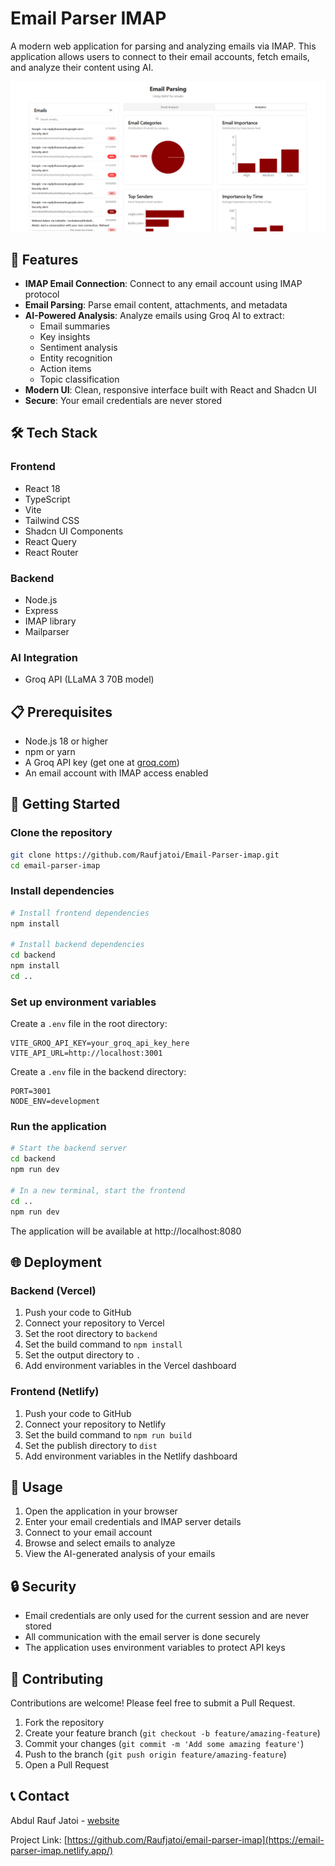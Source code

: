 # Email Parser IMAP

A modern web application for parsing and analyzing emails via IMAP. This application allows users to connect to their email accounts, fetch emails, and analyze their content using AI.

![Email Parser Screenshot](ss.png)

## 🚀 Features

- **IMAP Email Connection**: Connect to any email account using IMAP protocol
- **Email Parsing**: Parse email content, attachments, and metadata
- **AI-Powered Analysis**: Analyze emails using Groq AI to extract:
  - Email summaries
  - Key insights
  - Sentiment analysis
  - Entity recognition
  - Action items
  - Topic classification
- **Modern UI**: Clean, responsive interface built with React and Shadcn UI
- **Secure**: Your email credentials are never stored

## 🛠️ Tech Stack

### Frontend
- React 18
- TypeScript
- Vite
- Tailwind CSS
- Shadcn UI Components
- React Query
- React Router

### Backend
- Node.js
- Express
- IMAP library
- Mailparser

### AI Integration
- Groq API (LLaMA 3 70B model)

## 📋 Prerequisites

- Node.js 18 or higher
- npm or yarn
- A Groq API key (get one at [groq.com](https://console.groq.com))
- An email account with IMAP access enabled

## 🚀 Getting Started

### Clone the repository

```bash
git clone https://github.com/Raufjatoi/Email-Parser-imap.git
cd email-parser-imap
```

### Install dependencies

```bash
# Install frontend dependencies
npm install

# Install backend dependencies
cd backend
npm install
cd ..
```

### Set up environment variables

Create a `.env` file in the root directory:

```
VITE_GROQ_API_KEY=your_groq_api_key_here
VITE_API_URL=http://localhost:3001
```

Create a `.env` file in the backend directory:

```
PORT=3001
NODE_ENV=development
```

### Run the application

```bash
# Start the backend server
cd backend
npm run dev

# In a new terminal, start the frontend
cd ..
npm run dev
```

The application will be available at http://localhost:8080

## 🌐 Deployment

### Backend (Vercel)

1. Push your code to GitHub
2. Connect your repository to Vercel
3. Set the root directory to `backend`
4. Set the build command to `npm install`
5. Set the output directory to `.`
6. Add environment variables in the Vercel dashboard

### Frontend (Netlify)

1. Push your code to GitHub
2. Connect your repository to Netlify
3. Set the build command to `npm run build`
4. Set the publish directory to `dist`
5. Add environment variables in the Netlify dashboard

## 📝 Usage

1. Open the application in your browser
2. Enter your email credentials and IMAP server details
3. Connect to your email account
4. Browse and select emails to analyze
5. View the AI-generated analysis of your emails

## 🔒 Security

- Email credentials are only used for the current session and are never stored
- All communication with the email server is done securely
- The application uses environment variables to protect API keys

## 🤝 Contributing

Contributions are welcome! Please feel free to submit a Pull Request.

1. Fork the repository
2. Create your feature branch (`git checkout -b feature/amazing-feature`)
3. Commit your changes (`git commit -m 'Add some amazing feature'`)
4. Push to the branch (`git push origin feature/amazing-feature`)
5. Open a Pull Request


## 📞 Contact

Abdul Rauf Jatoi - [website](https://raufjatoi.vercel.app) 

Project Link: [https://github.com/Raufjatoi/email-parser-imap](https://email-parser-imap.netlify.app/)   

